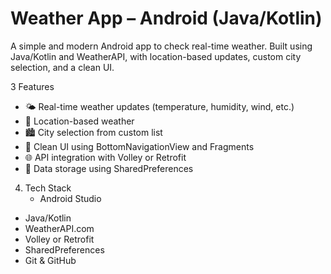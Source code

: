 # Weather App – Android (Java/Kotlin)
A simple and modern Android app to check real-time weather. 
Built using Java/Kotlin and WeatherAPI, with location-based updates, custom city selection, and a clean UI.

3 Features
- 🌤 Real-time weather updates (temperature, humidity, wind, etc.)
- 📍 Location-based weather
- 🏙 City selection from custom list
- 🎨 Clean UI using BottomNavigationView and Fragments
- 🌐 API integration with Volley or Retrofit
- 💾 Data storage using SharedPreferences

4. Tech Stack
   - Android Studio
  - Java/Kotlin
  - WeatherAPI.com
  - Volley or Retrofit
  - SharedPreferences
  - Git & GitHub
